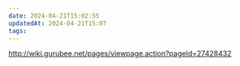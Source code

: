 ```yaml
---
date: 2024-04-21T15:02:55
updatedAt: 2024-04-21T15:07
tags: 
---
```

http://wiki.gurubee.net/pages/viewpage.action?pageId=27428432